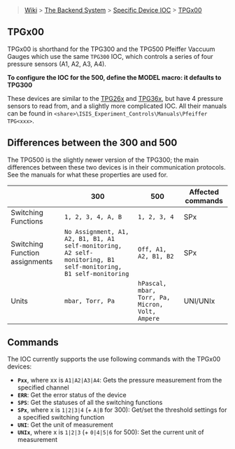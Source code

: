 > [Wiki](Home) > [The Backend System](The-Backend-System) > [Specific Device IOC](Specific-Device-IOC) > [TPGx00](TPGx00)

## TPGx00
TPGx00 is shorthand for the TPG300 and the TPG500 Pfeiffer Vaccuum Gauges which use the same `TPG300` IOC, which controls a series of four pressure sensors (A1, A2, A3, A4). 

**To configure the IOC for the 500, define the MODEL macro: it defaults to TPG300**

These devices are similar to the [TPG26x](https://github.com/ISISComputingGroup/ibex_developers_manual/wiki/TPG26x) and [TPG36x](https://github.com/ISISComputingGroup/ibex_developers_manual/wiki/TPG36x), but have 4 pressure sensors to read from, and a slightly more complicated IOC. All their manuals can be found in `<share>\ISIS_Experiment_Controls\Manuals\Pfeiffer TPG<xxx>`.

## Differences between the 300 and 500
The TPG500 is the slightly newer version of the TPG300; the main differences between these two devices is in their communication protocols. See the manuals for what these properties are used for. 

|  | 300                   | 500                                                  | Affected commands |
| ---- | --------------------- | ---------------------------------------------------- | ---- |
| Switching Functions | `1, 2, 3, 4, A, B` | `1, 2, 3, 4` | SPx |
| Switching Function assignments | `No Assignment, A1, A2, B1, B1, A1 self-monitoring, A2 self-monitoring, B1 self-monitoring, B1 self-monitoring` | `Off, A1, A2, B1, B2` | SPx |
| Units    | `mbar, Torr, Pa` | `hPascal, mbar, Torr, Pa, Micron, Volt, Ampere` | UNI/UNIx |

## Commands
The IOC currently supports the use following commands with the TPGx00 devices:
* **`Pxx`**, where xx is `A1|A2|A3|A4`: Gets the pressure measurement from the specified channel
* **`ERR`**: Get the error status of the device
* **`SPS`**: Get the statuses of all the switching functions
* **`SPx`**, where x is `1|2|3|4` (+ `A|B` for 300): Get/set the threshold settings for a specified switching function
* **`UNI`**: Get the unit of measurement
* **`UNIx`**, where x is `1|2|3` (+ `0|4|5|6` for 500): Set the current unit of measurement
